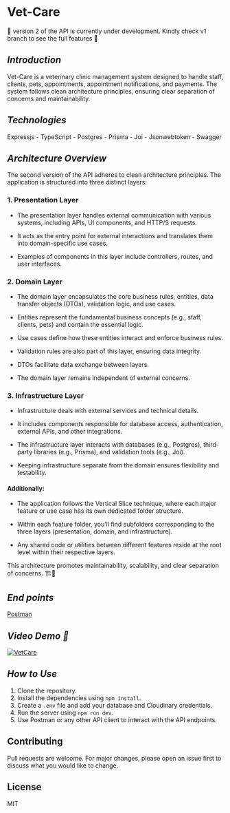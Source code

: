 # Vet-Care
🚧 version 2 of the API is currently under development. Kindly check v1 branch to see the full features 🚧

## _Introduction_

Vet-Care is a veterinary clinic management system designed to handle staff, clients, pets, appointments, appointment notifications, and payments. The system follows clean architecture principles, ensuring clear separation of concerns and maintainability.


## _Technologies_

Expressjs - TypeScript - Postgres - Prisma - Joi - Jsonwebtoken - Swagger

## _Architecture Overview_

The second version of the API adheres to clean architecture principles. The application is structured into three distinct layers:

### 1. Presentation Layer

 - The presentation layer handles external communication with various systems, including APIs, UI components, and HTTP/S requests.

 - It acts as the entry point for external interactions and translates them into domain-specific use cases.

 - Examples of components in this layer include controllers, routes, and user interfaces.


### 2. Domain Layer

 - The domain layer encapsulates the core business rules, entities, data transfer objects (DTOs), validation logic, and use cases.

 - Entities represent the fundamental business concepts (e.g., staff, clients, pets) and contain the essential logic.

 - Use cases define how these entities interact and enforce business rules.

 - Validation rules are also part of this layer, ensuring data integrity.

 - DTOs facilitate data exchange between layers.

 - The domain layer remains independent of external concerns.


### 3. Infrastructure Layer

 - Infrastructure deals with external services and technical details.

 - It includes components responsible for database access, authentication, external  APIs, and other integrations.

 - The infrastructure layer interacts with databases (e.g., Postgres), third-party libraries (e.g., Prisma), and validation tools (e.g., Joi).

 - Keeping infrastructure separate from the domain ensures flexibility and testability.


#### Additionally:

 - The application follows the Vertical Slice technique, where each major feature or use case has its own dedicated folder structure.

 - Within each feature folder, you’ll find subfolders corresponding to the three layers (presentation, domain, and infrastructure).

 - Any shared code or utilities between different features reside at the root level within their respective layers.


This architecture promotes maintainability, scalability, and clear separation of concerns. 🏗️🚀

## _End points_

<a href="https://documenter.getpostman.com/view/29481678/2sA3dxCWit" target="_blank">
  Postman
</a>

## _Video Demo 🎥_

<a href="https://www.youtube.com/watch?v=yJj5HEvEo5M" target="_blank">
  <img src="https://img.youtube.com/vi/yJj5HEvEo5M/0.jpg" alt="VetCare">
</a>

## _How to Use_

1. Clone the repository.
2. Install the dependencies using `npm install`.
3. Create a `.env` file and add your database and Cloudinary credentials.
4. Run the server using `npm run dev`.
5. Use Postman or any other API client to interact with the API endpoints.

## Contributing

Pull requests are welcome. For major changes, please open an issue first to discuss what you would like to change.

## License

MIT

